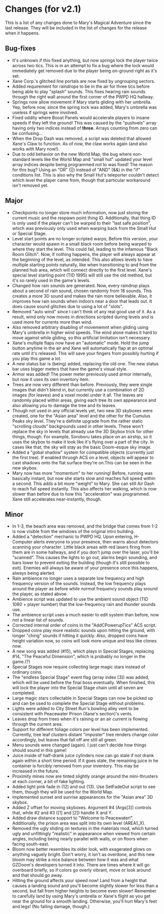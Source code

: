 # Changes (for v2.1)
This is a list of any changes done to Mary's Magical Adventure since the last release. They will be included in the list of changes for the release when it happens.
## Bug-fixes
* It's unknown if this fixed anything, but now springs lock the player twice across two tics. This is in an attempt to fix a bug where the lock would immediately get removed due to the player being on-ground right as it's set.
* Xane Corp.'s glitched line portals are now fixed by ungrouping sectors.
* Added requirement for raindrops to be in the air for three tics before being able to play "splash" sounds. This fixes hearing rain sounds through the right wall around the first corner of the PWPD HQ hallway.
* Springs now allow movement if Mary starts gliding with her umbrella. Yep, before now, since the spring lock was added, Mary's umbrella was useless if springs were involved.
* Fixed oddity where Boost Panels would accelerate players to insane speeds if they left the ground! This was caused by the "pushvels" array having only two indices instead of **three.** Arrays counting from zero can be confusing...
* When the Drop Dash was removed, a script was deleted that allowed Xane's Claw to function. As of now, the claw works again (and also works with Mary now!).
* Due to odd behavior on the new World Map, the bug where non-standard levels like the World Map and "small hut" updated your level array indices despite being programmed not to was fixed! The reason for this bug? Using an "OR" (||) instead of "AND" (&&) in the "if" conditions list. This is also why the Small Hut's teleporter couldn't detect which level the player came from, though that particular workaround isn't removed yet.
## Major
* Checkpoints no longer store much information, now just storing the current music and the respawn point thing ID. Additionally, that thing ID is only used if the player can't be warped to their "last safe position", which was previously only used when warping back from the Small Hut or Special Stage.
* Level start points are no longer scripted warps; Before this version, your character would spawn in a small black room before being warped to where they start the level. This could fail, leading to the infamous "Black Room Glitch". Now, if nothing happens, the player will always appear at the beginning of the level, as intended. This also allows levels to have multiple starting points naturally, like when transitioning to and from the planned hub area, which will connect directly to the first level. Xane's special level starting point (TID 1995) will still use the old method, but it's so rarely used in the game's levels.
* Changed how rain sounds are generated. Now, every raindrop plays about a second of rain sound, chosen randomly from 18 sounds. This creates a more 3D sound and makes the rain more believable. Also, it improves how rain sounds when indoors near a door that leads out. It does cause sound glitches due to using a lot of "slots".
* Removed "auto wind" since I can't think of any real good use of it. As a result, wind only now moves in directions scripted during levels and is used more for currents more than wind.
* Also removed arbitrary disabling of movememnt when gliding using Mary's umbrella in higher wind speeds. The wind alone makes it hard to move against while gliding, so this artificial limitation isn't necessary.
* Xane's multiple flaps now have an "automatic" mode. Hold the jump button anytime in the air and Xane will automatically flap at an optimal rate until it's released. This will save your fingers from possibly hurting if you play this game a lot.
* A new status bar is (being) added, replacing the old one. The new status bar uses bigger meters that have the game's visual style.
* Armor was added! The power meter previously used armor internally, but now it uses its own inventory item.
* Trees are now very different than before. Previously, they were single images that didn't blend in, but currently use a combination of 2D images (for leaves) and a voxel model under it all. The leaves are randomly placed within areas, giving each tree its own appearance and also allowing you to damage the tree and its leaves.
* Though not used in any official levels yet, two new 3D skyboxes were created, one for the "Asian area" level and the other for the Cumulus Peaks sky level. They're a definite upgrade from the rather static "scrolling clouds" backgrounds used in other levels. These won't replace the sky in levels that already use the 3D Skybox trick for other things, though. For example, Soroboru takes place on an airship, so it uses the skybox to make it look like it's flying over a part of the city. In cases like that, the sky will stay as the basic Doom-esque sky image.
* Added a "gobal shadow" system for compatible objects (currently just the first tree). If enabled thruogh ACS on a level, objects will appear to cast shadows onto the flat surface they're on.This can be seen in the new skybox.
* Mary now has more "momentum" to her running! Before, running was basically instant, but now she starts slow and reaches full speed within a second. This adds a bit more "weight" to Mary. She can still Air Dash to reach full speed instantly. This also affects her walking, which is now slower than before due to how this "acceleration" was programmed. Xane still accelerates near-instantly, though.
## Minor
* In 1-3, the beach area was removed, and the bridge that comes from 1-2 is now visible from the windows of the original intro building.
* Added a "detection" mechanic to PWPD HQ. Upon entering, H-Computer alerts everyone to your presence, then warns about detectors scanning your character. Little black areas with red lasers firing from them are in some hallways, and if you don't jump over the laser, you'll be "scanned". This causes the lights to go out, alarms begin sounding, and bars lower to prevent exiting the building (though it's still possible to exit). Enemies will always be aware of your presence once this happens, always being alerted.
* Rain ambience no longer uses a separate low frequency and high frequency version of the sounds. Instead, the low frequency plays around the player as before while *normal* frequency sounds play sround the player, as stated abvoe.
* Ambience script was updated to use the ambient sound object (TID 1080 + player number) that the low-frequency rain and thunder sounds use.
* The ambience script uses a much easier to edit system than before, now not a linear list of sounds.
* Corrected internal order of coins in the "AddCPowerupTics" ACS script.
* Dropped coins play more realistic sounds upon hitting the ground, with longer "ching" sounds if hitting it quickly. Also, dropped coins have height variation now, so coins will look more unique and less like clones now.
* A new song was added (#15), which plays in Special Stages, replacing #14, "The Peaceful Dimension", which is probably no longer in the game.(?)
* Special Stages now require collecting large magic stars instead of ordinary coins.
* The "endless Special Stage" event flag (array index [3]) was added, which will be used before the final boss eventually. When finished, this will lock the player into the Special Stage chain until all seven are completed.
* Large magic stars collectable in Special Stages can now be picked up and can be used to complete the Special Stage without problems.
* Lights were added to City Street Run's bowling alley vent to be consistent with Peacewater Prison (Xane's section)'s vents.
* Leaves drop from trees when it's raining or an air current is flowing through the current area.
* Support for different foliage colors per level has been implemented. Currently, tree leaf clusters distant "imposter" tree renders change color accordingly, but leaves that fall off are still all green.
* Menu sounds were changed (again). I just can't decide how things should sound in this game!
* Juice inside of half-drank juice cylinders now can go stale if not drank again within a short time period. If it goes stale, the remaining juice in he container is forcibly removed from your inventory. This may be increased in the future.
* Proximity mines now are tinted slightly orange around the mini-thrusters at each corner, a bit of fake lighting.
* Added light pink fade in (12) and out (13). Use SetFadeOut script to see them, though they will be used for the World Map.
* Implemented sunset and sunrise appearances for the "Asian area" 3D skybox.
* Added Z offset for moving skyboxes. Argument #4 (Args[3]) controls that, while #2 and #3 ([1] and [2]) handle X and Y.
* Added draw distance support to "Welcome to Peacewater!". Additionally, the prison area was split into its own level (AREA1_X).
* Removed the ugly shding on textures in the materials mod, which turned ugly and unfittingly "realistic" in appearance when viewed from certain angles, including being nearly parallel with walls, or on floors when facing south-east.
* Bloom now better resembles its older look, with exagerated glows on anything vaguely bright. Don't worry, it isn't as overdone, and this new bloom may strike a nice balance between how it was and what GZDoom's developers turned it into. There are times where it will go overboard briefly, so if colors go overly vibrant, move or look around and that should go away.
* Hitting the ground affects your speed now! Land from a height that causes a landing sound and you'll become slightly slower for less than a second, but fall from higher heights to become even slower! Remember to carefully land by using Mary's umbrella or Xane's flight as you get near the ground for a smooth landing. Otherwise, you'll hurt Mary's feet and legs! (No falling damage, though.)
